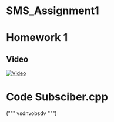 # SMS_Assignment1
# Homework 1

## Video
[![Video](https://img.youtube.com/vi/Bhb8Vx7KVhs/0.jpg)](https://www.youtube.com/watch?v=Bhb8Vx7KVhs)

# Code Subsciber.cpp
("""
vsdnvobsdv
""")
